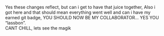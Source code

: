 Yes these changes reflect, but can i get to have that juice together, 
Also i got here and that should mean everything went well and can i have my earned git badge, 
YOU SHOULD NOW BE MY COLLABORATOR... YES YOU “lassbon”.  
CANT CHILL, lets see the magik